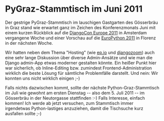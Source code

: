 # PyGraz-Stammtisch im Juni 2011

Der gestrige PyGraz-Stammtisch im lauschigen Gastgarten des Gösserbräu in Graz
stand wie erwartet ganz im Zeichen des Konferenzmonats Juni mit einem kurzen
Rückblick auf die [DjangoCon Europe 2011](http://djangocon.eu) in Amsterdam
vergangene Woche und einer Vorschau auf die [EuroPython
2011](http://ep2011.europython.org) in Florenz in der nächsten Woche.

Wir hatten neben dem Thema "Hosting" (wie [ep.io](http://ep.io) und
[djangozoom](http://djangozoom.com/)) auch eine sehr lange Diskussion über
diverse Admin-Ansätze und wie man die Django admin-App etwas moderner
gestalten könnte. Ein heißer Punkt hier war sicherlich, ob Inline-Editing
bzw. zumindest Frontend-Administration wirklich die beste Lösung für
sämtliche Problemfälle darstellt. Und nein: Wir konnten uns nicht wirklich
einigen ;-)

Falls nichts dazwischen kommt, sollte der nächste Python-Graz-Stammtisch im
Juli wie gewohnt am ersten Dienstag -- also dem 5. Juli 2011 -- im Gösserbräu
in der Neutorgasse stattfinden :-) Falls Interesse, einfach kommen! Ich werde
ab jetzt versuchen, zum Stammtisch immer irgendetwas Python-lastiges
anzuziehen, damit die Tischsuche kurz ausfallen sollte ;-)
